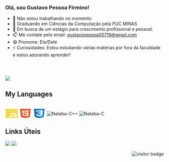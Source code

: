 ### Olá, sou Gustavo Pessoa Firmino!


- 🔭 Não estou trabalhando no momento
- 🌱 Graduando em Ciências da Computação pela PUC MINAS
- 👯 Em busca de um estágio para crescimento profissional e pessoal.
- 📫 Me contate pelo email: gustavopessoa00719@gmail.com
- 😄 Pronome: Ele/Dele
- ⚡ Curiosidades: Estou estudando várias matérias por fora da faculdade e estou adorando aprender!


##


<header> 
            <link rel="stylesheet" href="https://cdn.jsdelivr.net/gh/devicons/devicon@v2.15.1/devicon.min.css">
          </header>
<div>
   <a href="GustavoFirmino"> <img align="center" src="https://github-readme-stats-sigma-five.vercel.app/api/top-langs/?username=GustavoFirmino&theme=react&line_height=40&hide=css"/> </a>
</div>

 ## My Languages
<div>
 <div style="display: inline_block"><br>
  <img align="center" alt="Nateba-Js" height="30" width="40" src="https://raw.githubusercontent.com/devicons/devicon/master/icons/javascript/javascript-plain.svg">
  <img align="center" alt="Nateba-HTML" height="30" width="40" src="https://raw.githubusercontent.com/devicons/devicon/master/icons/html5/html5-original.svg">
  <img align="center" alt="Nateba-CSS" height="30" width="40" src="https://raw.githubusercontent.com/devicons/devicon/master/icons/css3/css3-original.svg">
  <img align="center" alt="Nateba-C++" height="30" width="40" src="https://cdn.jsdelivr.net/gh/devicons/devicon/icons/cplusplus/cplusplus-original.svg">
  <img align="center" alt="Nateba-C" height="30" width="40" src="https://cdn.jsdelivr.net/gh/devicons/devicon/icons/c/c-original.svg">
  </div>
  
  
   ## Links Úteis
  <div> 
  
 
  <a href = "mailto:gustavopessoa00719@gmail.com"><img src="https://img.shields.io/badge/-Gmail-%23333?style=for-the-badge&logo=gmail&logoColor=white" target="_blank"></a>
  <a href="https://www.linkedin.com/in/gustavo-pessoa-205759239/" target="_blank"><img src="https://img.shields.io/badge/-LinkedIn-%230077B5?style=for-the-badge&logo=linkedin&logoColor=white" target="_blank"></a> 
            </div>
<div align='right'>
  <img src="https://visitor-badge.glitch.me/badge?page_id=GustavoFirmino.GustavoFirmino" alt="visitor badge"/>
</div>
